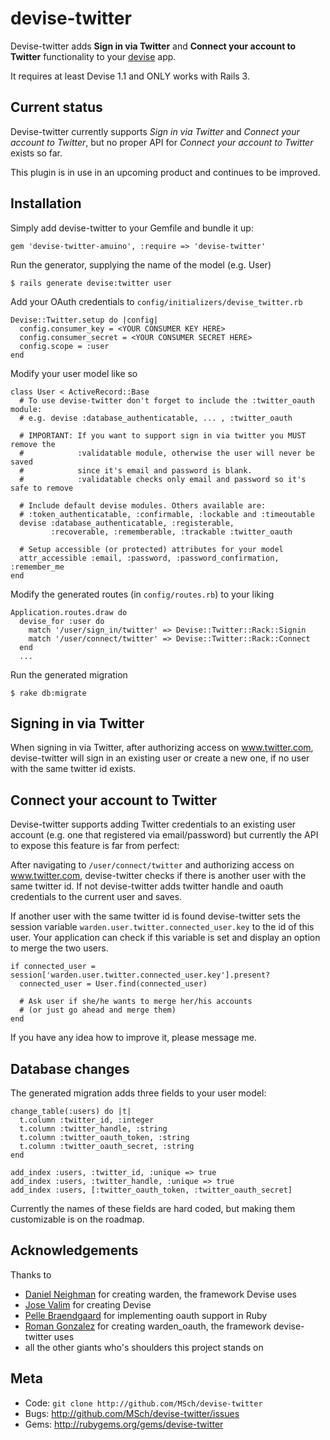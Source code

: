 devise-twitter
==========

Devise-twitter adds **Sign in via Twitter** and **Connect your account to
Twitter** functionality to your [devise][1] app.

It requires at least Devise 1.1 and ONLY works with Rails 3.

Current status
--------------

Devise-twitter currently supports *Sign in via Twitter* and *Connect your
account to Twitter*, but no proper API for *Connect your account to Twitter*
exists so far.

This plugin is in use in an upcoming product and continues to be improved.

Installation
------------

Simply add devise-twitter to your Gemfile and bundle it up:

    gem 'devise-twitter-amuino', :require => 'devise-twitter'

Run the generator, supplying the name of the model (e.g. User)

    $ rails generate devise:twitter user

Add your OAuth credentials to `config/initializers/devise_twitter.rb` 

    Devise::Twitter.setup do |config|
      config.consumer_key = <YOUR CONSUMER KEY HERE>
      config.consumer_secret = <YOUR CONSUMER SECRET HERE>
      config.scope = :user
    end

Modify your user model like so

    class User < ActiveRecord::Base
      # To use devise-twitter don't forget to include the :twitter_oauth module:
      # e.g. devise :database_authenticatable, ... , :twitter_oauth
    
      # IMPORTANT: If you want to support sign in via twitter you MUST remove the
      #            :validatable module, otherwise the user will never be saved
      #            since it's email and password is blank.
      #            :validatable checks only email and password so it's safe to remove
    
      # Include default devise modules. Others available are:
      # :token_authenticatable, :confirmable, :lockable and :timeoutable
      devise :database_authenticatable, :registerable,
             :recoverable, :rememberable, :trackable :twitter_oauth
    
      # Setup accessible (or protected) attributes for your model
      attr_accessible :email, :password, :password_confirmation, :remember_me
    end


Modify the generated routes (in `config/routes.rb`) to your liking

    Application.routes.draw do
      devise_for :user do
        match '/user/sign_in/twitter' => Devise::Twitter::Rack::Signin
        match '/user/connect/twitter' => Devise::Twitter::Rack::Connect
      end
      ...

Run the generated migration

    $ rake db:migrate



Signing in via Twitter
----------------------

When signing in via Twitter, after authorizing access on www.twitter.com,
devise-twitter will sign in an existing user or create a new one, if no user
with the same twitter id exists.


Connect your account to Twitter
-------------------------------

Devise-twitter supports adding Twitter credentials to an existing user account
(e.g. one that registered via email/password) but currently the API to expose
this feature is far from perfect:

After navigating to `/user/connect/twitter` and authorizing access on
www.twitter.com, devise-twitter checks if there is another user with the same
twitter id. If not devise-twitter adds twitter handle and oauth credentials
to the current user and saves.

If another user with the same twitter id is found devise-twitter sets the
session variable `warden.user.twitter.connected_user.key` to the id of this
user. Your application can check if this variable is set and display an option
to merge the two users.

    if connected_user = session['warden.user.twitter.connected_user.key'].present?
      connected_user = User.find(connected_user)

      # Ask user if she/he wants to merge her/his accounts
      # (or just go ahead and merge them)
    end

If you have any idea how to improve it, please message me.

Database changes
----------------

The generated migration adds three fields to your user model:

    change_table(:users) do |t|
      t.column :twitter_id, :integer
      t.column :twitter_handle, :string
      t.column :twitter_oauth_token, :string
      t.column :twitter_oauth_secret, :string
    end

    add_index :users, :twitter_id, :unique => true
    add_index :users, :twitter_handle, :unique => true
    add_index :users, [:twitter_oauth_token, :twitter_oauth_secret]

Currently the names of these fields are hard coded, but making them
customizable is on the roadmap.



Acknowledgements
----------------

Thanks to

* [Daniel Neighman](http://twitter.com/hassox) for creating warden, the framework Devise uses
* [Jose Valim](http://twitter.com/josevalim) for creating Devise
* [Pelle Braendgaard](http://stakeventures.com/pages/whoami) for implementing oauth support in Ruby
* [Roman Gonzalez](http://www.romanandreg.com/) for creating warden_oauth, the framework devise-twitter uses
* all the other giants who's shoulders this project stands on


Meta
----

* Code: `git clone http://github.com/MSch/devise-twitter`
* Bugs: <http://github.com/MSch/devise-twitter/issues>
* Gems: <http://rubygems.org/gems/devise-twitter>

[1]:http://github.com/plataformatec/devise
